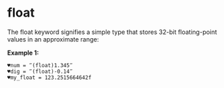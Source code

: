 # float

The float keyword signifies a simple type that stores 32-bit floating-point values in an approximate range:

**Example 1:**

```G1ANT
♥num = ‴(float)1.345‴
♥dig = ‴(float)-0.14‴
♥my_float = 123.2515664642f

```
